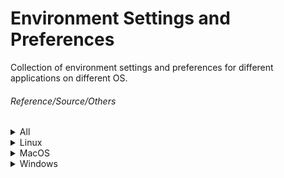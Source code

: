 # Environment Settings and Preferences

Collection of environment settings and preferences for different applications on different OS.

###### Reference/Source/Others
<details><summary>All</summary>

[Reference to dictionary set up](https://www.vivaolinux.com.br/artigo/Corretor-Ortografico-no-Vim-Guia-definitivo)
</details>

<details><summary>Linux</summary></details>
<details><summary>MacOS</summary></details>
<details><summary>Windows</summary>
   
   
   <details><summary>Vim</summary>        
      
1. Install any plugin manager      
2. Create folder named *.vim* inside user's $HOME dir      
3. Create folder named *.vim* autoload      
4. Create folder named *.vim* bundle          
5. Clone NERDTree to *.vim\budle* folder          
6. Create a file name *.vimrc* at user's $HOME dir    
7. Setup NERDTree plugin initialization to *.vimrc* file      
      
   </details>      
   
[Reference to Cmder setting path error](https://github.com/cmderdev/cmder/issues/121#issuecomment-565360486)
* Cmder prompt customization
   1. [Article explaining Cmder customization](https://amreldib.com/blog/CustomizeWindowsCmderPrompt/)
   2. [AmrEldib Repo - Cmder,powerline, prompt](https://github.com/AmrEldib/cmder-powerline-prompt)
</details>
